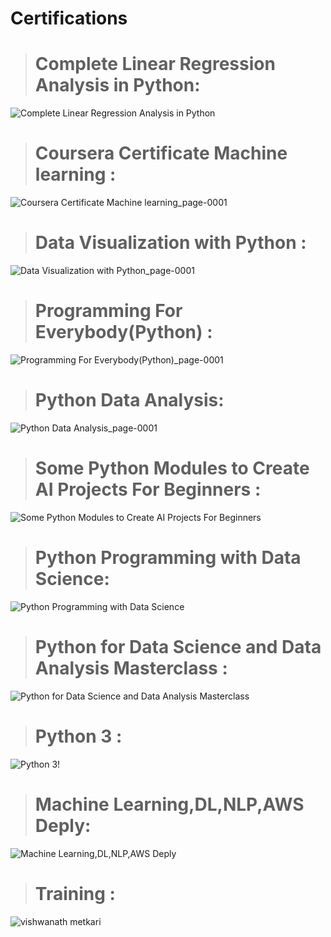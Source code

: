 # Certifications




># Complete Linear Regression Analysis in Python:



![Complete Linear Regression Analysis in Python](https://user-images.githubusercontent.com/63738852/103910154-82363900-512a-11eb-96ef-078545005234.jpg)



># Coursera Certificate Machine learning :



![Coursera Certificate Machine learning_page-0001](https://user-images.githubusercontent.com/63738852/103911212-c2e28200-512b-11eb-8631-bc76a6162552.jpg)



># Data Visualization with Python :





![Data Visualization with Python_page-0001](https://user-images.githubusercontent.com/63738852/103911217-c413af00-512b-11eb-8c66-1de90510723b.jpg)



># Programming For Everybody(Python) :




![Programming For Everybody(Python)_page-0001](https://user-images.githubusercontent.com/63738852/103911280-d392f800-512b-11eb-8af3-c5aff013d0e9.jpg)



># Python Data Analysis:




![Python Data Analysis_page-0001](https://user-images.githubusercontent.com/63738852/103911315-ddb4f680-512b-11eb-88c7-6eaa9e45afe6.jpg)



># Some Python Modules to Create AI Projects For Beginners :





![Some Python Modules to Create AI Projects For Beginners](https://user-images.githubusercontent.com/63738852/103911363-ee656c80-512b-11eb-861e-26a7e9f80a95.jpg)



># Python Programming with Data Science:




![Python Programming with Data Science](https://user-images.githubusercontent.com/63738852/103911354-ead1e580-512b-11eb-8c26-8e69c5c6589d.jpg)



># Python for Data Science and Data Analysis Masterclass :




![Python for Data Science and Data Analysis Masterclass](https://user-images.githubusercontent.com/63738852/103911323-e0175080-512b-11eb-9841-889a5d48ce32.jpg)



># Python 3 :


![Python 3!](https://user-images.githubusercontent.com/63738852/103911286-d4c42500-512b-11eb-98d1-ded8d069bbcc.jpg)



># Machine Learning,DL,NLP,AWS Deply:




![Machine Learning,DL,NLP,AWS Deply](https://user-images.githubusercontent.com/63738852/103911247-cbd35380-512b-11eb-9a3c-679d853b7d33.jpg)



># Training :

![vishwanath metkari](https://user-images.githubusercontent.com/63738852/103911374-f4f3e400-512b-11eb-82f7-59e4a9ed90b5.jpg)
